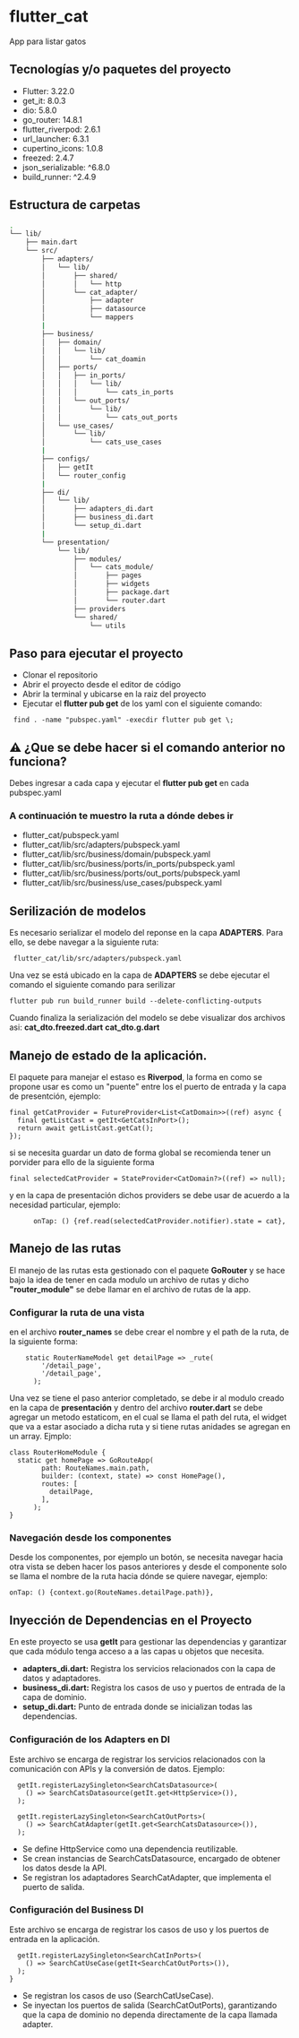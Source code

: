# flutter_cat

App para listar gatos

## Tecnologías y/o paquetes del proyecto

- Flutter: 3.22.0
- get_it: 8.0.3
- dio: 5.8.0
- go_router: 14.8.1
- flutter_riverpod: 2.6.1
- url_launcher: 6.3.1
- cupertino_icons: 1.0.8
- freezed: 2.4.7
- json_serializable: ^6.8.0
- build_runner: ^2.4.9

## Estructura de carpetas

```bash
.
└── lib/
    ├── main.dart
    └── src/
        ├── adapters/
        │   └── lib/
        │       ├── shared/
        │       │   └── http
        │       └── cat_adapter/
        │           ├── adapter
        │           ├── datasource
        │           └── mappers
        |
        ├── business/
        │   ├── domain/
        │   │   └── lib/
        │   │       └── cat_doamin
        │   ├── ports/
        │   │   ├── in_ports/
        │   │   │   └── lib/
        │   │   │       └── cats_in_ports
        │   │   └── out_ports/
        │   │       └── lib/
        │   │           └── cats_out_ports
        │   └── use_cases/
        │       └── lib/
        │           └── cats_use_cases
        |
        ├── configs/
        │   ├── getIt
        │   └── router_config
        |
        ├── di/
        │   └── lib/
        │       ├── adapters_di.dart
        │       ├── business_di.dart
        │       └── setup_di.dart
        |
        └── presentation/
            └── lib/
                ├── modules/
                │   └── cats_module/
                │       ├── pages
                │       ├── widgets
                │       ├── package.dart
                │       └── router.dart
                ├── providers
                └── shared/
                    └── utils

```

## Paso para ejecutar el proyecto

- Clonar el repositorio
- Abrir el proyecto desde el editor de código
- Abrir la terminal y ubicarse en la raiz del proyecto
- Ejecutar el **flutter pub get** de los yaml con el siguiente comando:

```shell
 find . -name "pubspec.yaml" -execdir flutter pub get \;
```

## ⚠️ ¿Que se debe hacer si el comando anterior no funciona?

Debes ingresar a cada capa y ejecutar el **flutter pub get** en cada pubspec.yaml

### A continuación te muestro la ruta a dónde debes ir

- flutter_cat/pubspeck.yaml
- flutter_cat/lib/src/adapters/pubspeck.yaml
- flutter_cat/lib/src/business/domain/pubspeck.yaml
- flutter_cat/lib/src/business/ports/in_ports/pubspeck.yaml
- flutter_cat/lib/src/business/ports/out_ports/pubspeck.yaml
- flutter_cat/lib/src/business/use_cases/pubspeck.yaml

## Serilización de modelos

Es necesario serializar el modelo del reponse en la capa **ADAPTERS**.
Para ello, se debe navegar a la siguiente ruta:

```shell
 flutter_cat/lib/src/adapters/pubspeck.yaml
```

Una vez se está ubicado en la capa de **ADAPTERS** se debe ejecutar el
comando el siguiente comando para serilizar

```shell
flutter pub run build_runner build --delete-conflicting-outputs
```

Cuando finaliza la serialización del modelo se debe visualizar dos archivos asi:
**cat_dto.freezed.dart**
**cat_dto.g.dart**

## Manejo de estado de la aplicación.

El paquete para manejar el estaso es **Riverpod**, la forma en como se propone usar es como un "puente"
entre los el puerto de entrada y la capa de presentción, ejemplo:

```shell
final getCatProvider = FutureProvider<List<CatDomain>>((ref) async {
  final getListCast = getIt<GetCatsInPort>();
  return await getListCast.getCat();
});
```

si se necesita guardar un dato de forma global se recomienda tener un porvider para ello de la siguiente forma

```shell
final selectedCatProvider = StateProvider<CatDomain?>((ref) => null);
```

y en la capa de presentación dichos providers se debe usar de acuerdo a la necesidad particular, ejemplo:

```shell
      onTap: () {ref.read(selectedCatProvider.notifier).state = cat},
```
## Manejo de las rutas
El manejo de las rutas esta gestionado con el paquete **GoRouter**
y se hace bajo la idea de tener en cada modulo un archivo de rutas y dicho **"router_module"** se debe llamar en el archivo de rutas de la app.

### Configurar la ruta de una vista

en el archivo **router_names** se debe crear el nombre y el path de la ruta, de la siguiente forma:

```shell
    static RouterNameModel get detailPage => _rute(
        '/detail_page',
        '/detail_page',
      );
```
Una vez se tiene el paso anterior completado, se debe ir al modulo creado en la capa de **presentación** y dentro del archivo **router.dart** se debe agregar un metodo estaticom, en el cual se llama el path del ruta,
el widget que va a estar asociado a dicha ruta y si tiene rutas anidades se agregan en un array. Ejmplo:

```shell
class RouterHomeModule {
  static get homePage => GoRouteApp(
        path: RouteNames.main.path,
        builder: (context, state) => const HomePage(),
        routes: [
          detailPage,
        ],
      );
}
```

### Navegación desde los componentes
Desde los componentes, por ejemplo un botón, se necesita navegar hacia otra vista se deben hacer los pasos anteriores y desde el componente solo se llama el nombre de la ruta hacia dónde se quiere navegar, ejemplo:
```shell
onTap: () {context.go(RouteNames.detailPage.path)},
```

## Inyección de Dependencias en el Proyecto
En este proyecto se usa **getIt** para gestionar las dependencias y garantizar que cada módulo tenga acceso a a las capas u objetos que necesita.

 * **adapters_di.dart:** Registra los servicios relacionados con la capa de datos y adaptadores.
 * **business_di.dart:** Registra los casos de uso y puertos de entrada de la capa de dominio.
 * **setup_di.dart:** Punto de entrada donde se inicializan todas las dependencias.

 ### Configuración de los Adapters en DI
 Este archivo se encarga de registrar los servicios relacionados con la comunicación con APIs y la conversión de datos. Ejemplo:
```shell
  getIt.registerLazySingleton<SearchCatsDatasource>(
    () => SearchCatsDatasource(getIt.get<HttpService>()),
  );

  getIt.registerLazySingleton<SearchCatOutPorts>(
    () => SearchCatAdapter(getIt.get<SearchCatsDatasource>()),
  );
```
* Se define HttpService como una dependencia reutilizable.
* Se crean instancias de SearchCatsDatasource, encargado de obtener los datos desde la API.
* Se registran los adaptadores SearchCatAdapter, que implementa el puerto de salida.

### Configuración del Business DI
Este archivo se encarga de registrar los casos de uso y los puertos de entrada en la aplicación.

```shell
  getIt.registerLazySingleton<SearchCatInPorts>(
    () => SearchCatUseCase(getIt<SearchCatOutPorts>()),
  );
}
```
* Se registran los casos de uso (SearchCatUseCase).
* Se inyectan los puertos de salida (SearchCatOutPorts), garantizando que la capa de dominio no dependa directamente de la capa llamada adapter.


